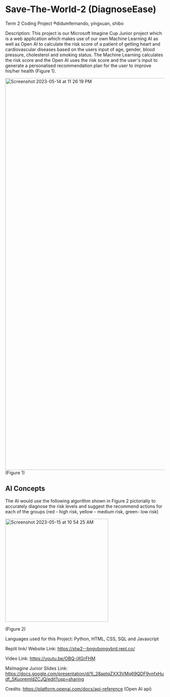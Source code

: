 # Save-The-World-2 (DiagnoseEase)
Term 2 Coding Project ®didumfernando, yingxuan, shibo

Description: This project is our Microsoft Imagine Cup Junior project which is a web application which makes use of our own Machine Learning AI as well as Open AI to calculate the risk score of a patient of getting heart and cardiovascular diseases based on the users input of age, gender, blood pressure, cholesterol and smoking status. The Machine Learning calculates the risk score and the Open AI uses the risk score and the user's input to generate a personalised recommendation plan for the user to improve his/her health (Figure 1).

<img width="1236" alt="Screenshot 2023-05-14 at 11 26 19 PM" src="https://github.com/didumfernando/Save-The-World-2/assets/118650079/6d34ad87-c8dd-4ff8-9e78-f1d9ebfee4f4">
(Figure 1)

## AI Concepts 
The AI would use the following algorithm shown in Figure 2 pictorially to accurately diagnose the risk levels and suggest the recommend actions for each of the groups (red - high risk, yellow - medium risk, green- low risk)

<img width="325" alt="Screenshot 2023-05-15 at 10 54 25 AM" src="https://github.com/didumfernando/Save-The-World-2/assets/118650079/6cf4ab12-1abc-4db2-8af9-95050f315432">

(Figure 2)

Languages used for this Project: Python, HTML, CSS, SQL and Javascript

Replit link/ Website Link: https://stw2--bngybongybrd.repl.co/

Video Link: https://youtu.be/OBQ-iXGrFHM

MsImagine Junior Slides Link: https://docs.google.com/presentation/d/1I_28aptqZXX3VMq69QDF9vnfxHudf_SKuoremIdZCJQ/edit?usp=sharing


Credits: https://platform.openai.com/docs/api-reference (Open AI api)
